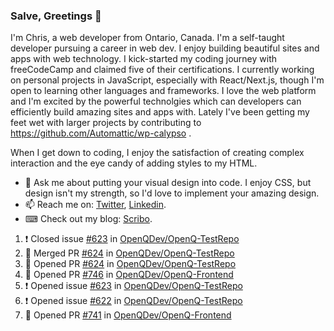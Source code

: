 ### Salve, Greetings 👋

I'm Chris, a web developer from Ontario, Canada. I'm a self-taught developer pursuing a career in web dev. I enjoy building beautiful sites and apps with web technology.
I kick-started my coding journey with freeCodeCamp and claimed five of their certifications.  I currently working on personal projects in JavaScript, especially with React/Next.js, though I'm open to learning other languages and frameworks. I love the web platform and I'm excited by the powerful technolgies which can developers can efficiently build amazing sites and apps with. Lately I've been getting my feet wet with larger projects by contributing to https://github.com/Automattic/wp-calypso .

When I get down to coding, I enjoy the satisfaction of creating complex interaction and the eye candy of adding styles to my HTML. 

- 💬 Ask me about putting your visual design into code. I enjoy CSS, but design isn't my strength, so I'd love to implement your amazing design.
- 📫 Reach me on: [Twitter](https://twitter.com/Christo28120856), [Linkedin](https://www.linkedin.com/in/christopher-stevers-07b9a5204/).
- ⌨ Check out my blog: [Scribo](https://christopherstevers.cf).
<!--
**Christopher-Stevers/Christopher-Stevers** is a ✨ _special_ ✨ repository because its `README.md` (this file) appears on your GitHub profile.

Here are some ideas to get you started:

- 🔭 I’m currently working on ...
- 🌱 I’m currently learning ...
- 👯 I’m looking to collaborate on ...
- 🤔 I’m looking for help with ...
- 😄 Pronouns: ...
- ⚡ Fun fact: ...
-->

<!--START_SECTION:activity-->
1. ❗️ Closed issue [#623](https://github.com/OpenQDev/OpenQ-TestRepo/issues/623) in [OpenQDev/OpenQ-TestRepo](https://github.com/OpenQDev/OpenQ-TestRepo)
2. 🎉 Merged PR [#624](https://github.com/OpenQDev/OpenQ-TestRepo/pull/624) in [OpenQDev/OpenQ-TestRepo](https://github.com/OpenQDev/OpenQ-TestRepo)
3. 💪 Opened PR [#624](https://github.com/OpenQDev/OpenQ-TestRepo/pull/624) in [OpenQDev/OpenQ-TestRepo](https://github.com/OpenQDev/OpenQ-TestRepo)
4. 💪 Opened PR [#746](https://github.com/OpenQDev/OpenQ-Frontend/pull/746) in [OpenQDev/OpenQ-Frontend](https://github.com/OpenQDev/OpenQ-Frontend)
5. ❗️ Opened issue [#623](https://github.com/OpenQDev/OpenQ-TestRepo/issues/623) in [OpenQDev/OpenQ-TestRepo](https://github.com/OpenQDev/OpenQ-TestRepo)
6. ❗️ Opened issue [#622](https://github.com/OpenQDev/OpenQ-TestRepo/issues/622) in [OpenQDev/OpenQ-TestRepo](https://github.com/OpenQDev/OpenQ-TestRepo)
7. 💪 Opened PR [#741](https://github.com/OpenQDev/OpenQ-Frontend/pull/741) in [OpenQDev/OpenQ-Frontend](https://github.com/OpenQDev/OpenQ-Frontend)
<!--END_SECTION:activity-->
